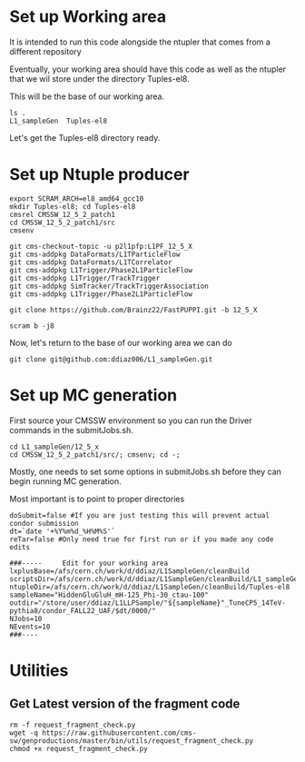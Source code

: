 # Set up Working area
It is intended to run this code alongside the ntupler that comes from a different repository

Eventually, your working area should have this code as well as the ntupler that we wil store under the directory Tuples-el8.

This will be the base of our working area.
```
ls .
L1_sampleGen  Tuples-el8
```
Let's get the Tuples-el8 directory ready.

# Set up Ntuple producer
```
export SCRAM_ARCH=el8_amd64_gcc10
mkdir Tuples-el8; cd Tuples-el8
cmsrel CMSSW_12_5_2_patch1
cd CMSSW_12_5_2_patch1/src
cmsenv

git cms-checkout-topic -u p2l1pfp:L1PF_12_5_X
git cms-addpkg DataFormats/L1TParticleFlow
git cms-addpkg DataFormats/L1TCorrelator
git cms-addpkg L1Trigger/Phase2L1ParticleFlow
git cms-addpkg L1Trigger/TrackTrigger
git cms-addpkg SimTracker/TrackTriggerAssociation
git cms-addpkg L1Trigger/Phase2L1ParticleFlow

git clone https://github.com/Brainz22/FastPUPPI.git -b 12_5_X

scram b -j8
```
Now, let's return to the base of our working area we can do 
```
git clone git@github.com:ddiaz006/L1_sampleGen.git
```

# Set up MC generation
First source your CMSSW environment so you can run the Driver commands in the submitJobs.sh.
```
cd L1_sampleGen/12_5_x
cd CMSSW_12_5_2_patch1/src/; cmsenv; cd -;
```
Mostly, one needs to set some options in submitJobs.sh before they can begin running MC generation.

Most important is to point to proper directories

```
doSubmit=false #If you are just testing this will prevent actual condor submission
dt=`date '+%Y%m%d_%H%M%S'`
reTar=false #Only need true for first run or if you made any code edits

###-----     Edit for your working area
lxplusBase=/afs/cern.ch/work/d/ddiaz/L1SampleGen/cleanBuild
scriptsDir=/afs/cern.ch/work/d/ddiaz/L1SampleGen/cleanBuild/L1_sampleGen/12_5_x
ntupleDir=/afs/cern.ch/work/d/ddiaz/L1SampleGen/cleanBuild/Tuples-el8
sampleName="HiddenGluGluH_mH-125_Phi-30_ctau-100"
outdir="/store/user/ddiaz/L1LLPSample/"${sampleName}"_TuneCP5_14TeV-pythia8/condor_FALL22_UAF/$dt/0000/"
NJobs=10
NEvents=10 
###----
```


# Utilities
## Get Latest version of the fragment code
```
rm -f request_fragment_check.py
wget -q https://raw.githubusercontent.com/cms-sw/genproductions/master/bin/utils/request_fragment_check.py
chmod +x request_fragment_check.py
```
